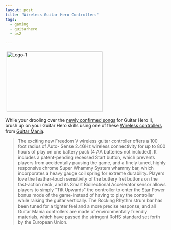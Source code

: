 ```yaml
---
layout: post
title: 'Wireless Guitar Hero Controllers'
tags:
  - gaming
  - guitarhero
  - ps2

---
```


<img src="http://www.the8thsign.com/wp-content/uploads/2006/09/logo-1.jpg" alt="Logo-1" border="0" height="190" hspace="4" vspace="4" width="300" /><span style="font-size: 0pt"></span>

While your drooling over the <a href="http://www.the8thsign.com/2006/09/20/oct-egm-confirms-24-of-40-tracks-for-upcoming-guitar-hero-ii/">newly confirmed songs</a> for Guitar Hero II, brush up on your Guitar Hero skills using one of these <a href="http://www.theguitarmania.com/servlet/Detail?no=1">Wireless controllers</a> from <a href="http://www.theguitarmania.com/">Guitar Mania</a>.<span style="font-size: 0pt"></span>
<blockquote>The exciting new Freedom V wireless guitar controller offers a 100 foot radius of Auto- Sense 2.4GHz wireless connectivity for up to 800 hours of play on one battery pack (4 AA batteries not included). It includes a patent-pending recessed Start button, which prevents players from accidentally pausing the game, and a finely tuned, highly responsive chrome Super Whammy System whammy bar, which incorporates a heavy gauge coil spring for extreme durability. Players love the feather-touch sensitivity of the buttery fret buttons on the fast-action neck, and its Smart Bidirectional Accelerator sensor allows players to simply "Tilt Upwards" the controller to enter the Star Power bonus mode of the game-instead of having to play the controller while raising the guitar vertically. The Rocking Rhythm strum bar has been tuned for a tighter feel and a more precise response, and all Guitar Mania controllers are made of environmentally friendly materials, which have passed the stringent RoHS standard set forth by the European Union.</blockquote>
<!-- technorati tags start -->
<!-- technorati tags end -->
